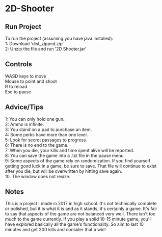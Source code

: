 # 2D-Shooter
## Run Project
To run the project (assuming you have java installed):  
1: Download 'dist_zipped.zip'  
2: Unzip the file and run '2D Shooter.jar'  

## Controls
WASD keys to move  
Mouse to point and shoot  
R to reload  
Esc to pause

## Advice/Tips
1: You can only hold one gun.  
2: Ammo is infinite.  
3: You stand on a pad to purchase an item.  
4: Some perks have more than one level.  
5: Look for secret passages to progress.  
6: There is no end to the game.  
7: When you die, your kills and time spent alive will be reported.  
8: You can save the game into a .txt file in the pause menu.  
9: Some aspects of the game rely on randomization. If you find yourself getting good luck in a game, be sure to save. That file will continue to exist after you die, but will be overwritten by hitting save again.  
10. The window does not resize.  

## Notes
This is a project I made in 2017 in high school. It's not technically complete or polished, but it is what it is and as it stands, it's certainly a game. It's fair to say that aspects of the game are not balanced very well. There isn't too much to the game currently. If you play a solid 10-15 minute game, you'll have explored basically all the game's functionality. So aim to last 10 minutes and get 200 kills and consider that a win!
